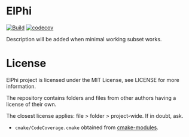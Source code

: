 # ElPhi
[![Build](https://github.com/janwaltl/elphi/actions/workflows/build-sca.yml/badge.svg?branch=main)](https://github.com/janwaltl/elphi/actions/workflows/build-sca.yml)
[![codecov](https://codecov.io/gh/janwaltl/elphi/branch/main/graph/badge.svg?token=7N1FJIE0JO)](https://codecov.io/gh/janwaltl/elphi)

Description will be added when minimal working subset works.

# License

ElPhi project is licensed under the MIT License, see LICENSE for more information.

The repository contains folders and files from other authors having a license of their own.

The closest license applies: file > folder > project-wide. If in doubt, ask.

 - `cmake/CodeCoverage.cmake` obtained from [cmake-modules](https://github.com/bilke/cmake-modules/blob/master/CodeCoverage.cmake).
